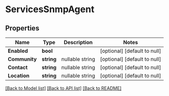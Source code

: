 # ServicesSnmpAgent

## Properties
Name | Type | Description | Notes
------------ | ------------- | ------------- | -------------
**Enabled** | **bool** |  | [optional] [default to null]
**Community** | **string** | nullable string | [optional] [default to null]
**Contact** | **string** | nullable string | [optional] [default to null]
**Location** | **string** | nullable string | [optional] [default to null]

[[Back to Model list]](../README.md#documentation-for-models) [[Back to API list]](../README.md#documentation-for-api-endpoints) [[Back to README]](../README.md)


